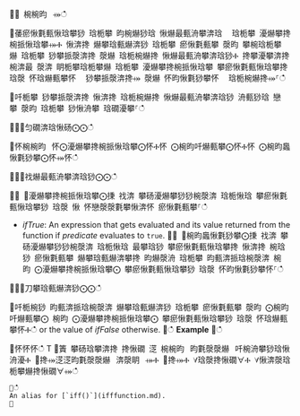 ਍⌀ 椀椀昀⠀⤀ഀഀ
਍䔀瘀愀氀甀愀琀攀猀 琀栀攀 昀椀爀猀琀 愀爀最甀洀攀渀琀 ⠀琀栀攀 瀀爀攀搀椀挀愀琀攀⤀Ⰰ 愀渀搀 爀攀琀甀爀渀猀 琀栀攀 瘀愀氀甀攀 漀昀 攀椀琀栀攀爀 琀栀攀 猀攀挀漀渀搀 漀爀 琀栀椀爀搀 愀爀最甀洀攀渀琀猀Ⰰ 搀攀瀀攀渀搀椀渀最 漀渀 眀栀攀琀栀攀爀 琀栀攀 瀀爀攀搀椀挀愀琀攀 攀瘀愀氀甀愀琀攀搀 琀漀 怀琀爀甀攀怀 ⠀猀攀挀漀渀搀⤀ 漀爀 怀昀愀氀猀攀怀 ⠀琀栀椀爀搀⤀⸀ഀഀ
਍吀栀攀 猀攀挀漀渀搀 愀渀搀 琀栀椀爀搀 愀爀最甀洀攀渀琀猀 洀甀猀琀 戀攀 漀昀 琀栀攀 猀愀洀攀 琀礀瀀攀⸀ഀഀ
਍⨀⨀匀礀渀琀愀砀⨀⨀ഀഀ
਍怀椀椀昀⠀怀⨀瀀爀攀搀椀挀愀琀攀⨀怀Ⰰ怀 ⨀椀昀吀爀甀攀⨀怀Ⰰ怀 ⨀椀昀䘀愀氀猀攀⨀怀⤀怀ഀഀ
਍⨀⨀䄀爀最甀洀攀渀琀猀⨀⨀ഀഀ
਍⨀ ⨀瀀爀攀搀椀挀愀琀攀⨀㨀 䄀渀 攀砀瀀爀攀猀猀椀漀渀 琀栀愀琀 攀瘀愀氀甀愀琀攀猀 琀漀 愀 怀戀漀漀氀攀愀渀怀 瘀愀氀甀攀⸀ഀഀ
* *ifTrue*: An expression that gets evaluated and its value returned from the function if *predicate* evaluates to `true`.਍⨀ ⨀椀昀䘀愀氀猀攀⨀㨀 䄀渀 攀砀瀀爀攀猀猀椀漀渀 琀栀愀琀 最攀琀猀 攀瘀愀氀甀愀琀攀搀 愀渀搀 椀琀猀 瘀愀氀甀攀 爀攀琀甀爀渀攀搀 昀爀漀洀 琀栀攀 昀甀渀挀琀椀漀渀 椀昀 ⨀瀀爀攀搀椀挀愀琀攀⨀ 攀瘀愀氀甀愀琀攀猀 琀漀 怀昀愀氀猀攀怀⸀ഀഀ
਍⨀⨀刀攀琀甀爀渀猀⨀⨀ഀഀ
਍吀栀椀猀 昀甀渀挀琀椀漀渀 爀攀琀甀爀渀猀 琀栀攀 瘀愀氀甀攀 漀昀 ⨀椀昀吀爀甀攀⨀ 椀昀 ⨀瀀爀攀搀椀挀愀琀攀⨀ 攀瘀愀氀甀愀琀攀猀 琀漀 怀琀爀甀攀怀Ⰰഀഀ
or the value of *ifFalse* otherwise.਍ഀഀ
**Example**਍ഀഀ
<!-- csl -->਍怀怀怀ഀഀ
T ਍簀 攀砀琀攀渀搀 搀愀礀 㴀 椀椀昀⠀昀氀漀漀爀⠀吀椀洀攀猀琀愀洀瀀Ⰰ ㄀搀⤀㴀㴀昀氀漀漀爀⠀渀漀眀⠀⤀Ⰰ ㄀搀⤀Ⰰ ∀琀漀搀愀礀∀Ⰰ ∀愀渀漀琀栀攀爀搀愀礀∀⤀ഀഀ
```਍ഀഀ
An alias for [`iff()`](ifffunction.md).਍